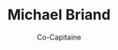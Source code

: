 ﻿---
tags:
 - team2015
title: Michael Briand
subtitle: Co-Capitaine
picture: pictures/michael_briand.png
---
